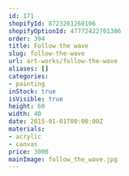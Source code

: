 ```yaml
---
id: 171
shopifyId: 8723261260106
shopifyOptionId: 47772422701386
order: 394
title: Follow the wave
slug: follow-the-wave
url: art-works/follow-the-wave
aliases: []
categories:
- painting
inStock: true
isVisible: true
height: 60
width: 40
date: 2015-01-01T00:00:00Z
materials:
- acrylic
- canvas
price: 3000
mainImage: follow_the_wave.jpg
---
```

